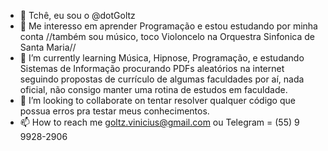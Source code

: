 - 👋 Tchê, eu sou o @dotGoltz
- 👀 Me interesso em aprender Programação e estou estudando por minha conta //também sou músico, toco Violoncelo na Orquestra Sinfonica de Santa Maria//  
- 🌱 I’m currently learning Música, Hipnose, Programação, e estudando Sistemas de Informação procurando PDFs aleatórios na internet seguindo propostas de currículo de algumas faculdades por aí, nada oficial, não consigo manter uma rotina de estudos em faculdade.
- 💞️ I’m looking to collaborate on tentar resolver qualquer código que possua erros pra testar meus conhecimentos.
- 📫 How to reach me goltz.vinicius@gmail.com ou Telegram = (55) 9 9928-2906

<!---
dotGoltz/dotGoltz is a ✨ special ✨ repository because its `README.md` (this file) appears on your GitHub profile.
You can click the Preview link to take a look at your changes.
--->
